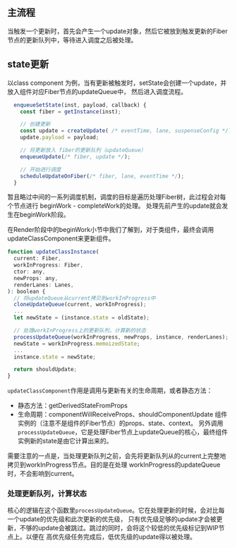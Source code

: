 ## 主流程
当触发一个更新时，首先会产生一个update对象，然后它被放到触发更新的Fiber节点的更新队列中，等待进入调度之后被处理。


## state更新
以class component 为例，当有更新被触发时，setState会创建一个update，并放入组件对应Fiber节点的updateQueue中，
然后进入调度流程。
```javascript
  enqueueSetState(inst, payload, callback) {
    const fiber = getInstance(inst);

    // 创建更新
    const update = createUpdate( /* eventTime, lane, suspenseConfig */);
    update.payload = payload;

    // 将更新放入 fiber的更新队列（updateQueue）
    enqueueUpdate(/* fiber, update */);

    // 开始进行调度
    scheduleUpdateOnFiber(/* fiber, lane, eventTime */);
  }
```
暂且略过中间的一系列调度机制，调度的目标是遍历处理Fiber树，此过程会对每个节点进行 beginWork - completeWork的处理。
处理先前产生的update就会发生在beginWork阶段。

在Render阶段中的beginWork小节中我们了解到，对于类组件，最终会调用updateClassComponent来更新组件。
```javascript
function updateClassInstance(
  current: Fiber,
  workInProgress: Fiber,
  ctor: any,
  newProps: any,
  renderLanes: Lanes,
): boolean {
  // 将updateQueue从current拷贝到workInProgress中
  cloneUpdateQueue(current, workInProgress);
  ...
  let newState = (instance.state = oldState);

  // 处理workInProgress上的更新队列，计算新的状态
  processUpdateQueue(workInProgress, newProps, instance, renderLanes);
  newState = workInProgress.memoizedState;
  ...
  instance.state = newState;

  return shouldUpdate;
}
```
`updateClassComponent`作用是调用与更新有关的生命周期，或者静态方法：
* 静态方法：getDerivedStateFromProps
* 生命周期：componentWillReceiveProps、shouldComponentUpdate
组件实例的（注意不是组件的Fiber节点）的props、state、context。
另外调用`processUpdateQueue`，它是处理Fiber节点上updateQueue的核心，最终组件实例新的state是由它计算出来的。

需要注意的一点是，当处理更新队列之前，会先将更新队列从的current上完整地拷贝到workInProgress节点。目的是在处理
workInProgress的updateQueue时，不会影响到current。

### 处理更新队列，计算状态
核心的逻辑在这个函数里`processUpdateQueue`。它在处理更新的时候，会对比每一个update的优先级和此次更新的优先级，
只有优先级足够的update才会被更新，不够的update会被跳过。跳过的同时，会将这个较低的优先级标记到WIP节点上。以便在
高优先级任务完成后，低优先级的update得以被处理。
